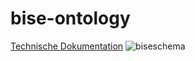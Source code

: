 # bise-ontology
 [Technische Dokumentation](http://www.essepuntato.it/lode/owlapi/lang=de/https://bmake.th-brandenburg.de/services/odoc/edugraph/bise_schema.rdf)
![biseschema](https://cloud.githubusercontent.com/assets/12979822/12887521/3b23d460-ce75-11e5-8d36-e0fd7781bea6.png)
